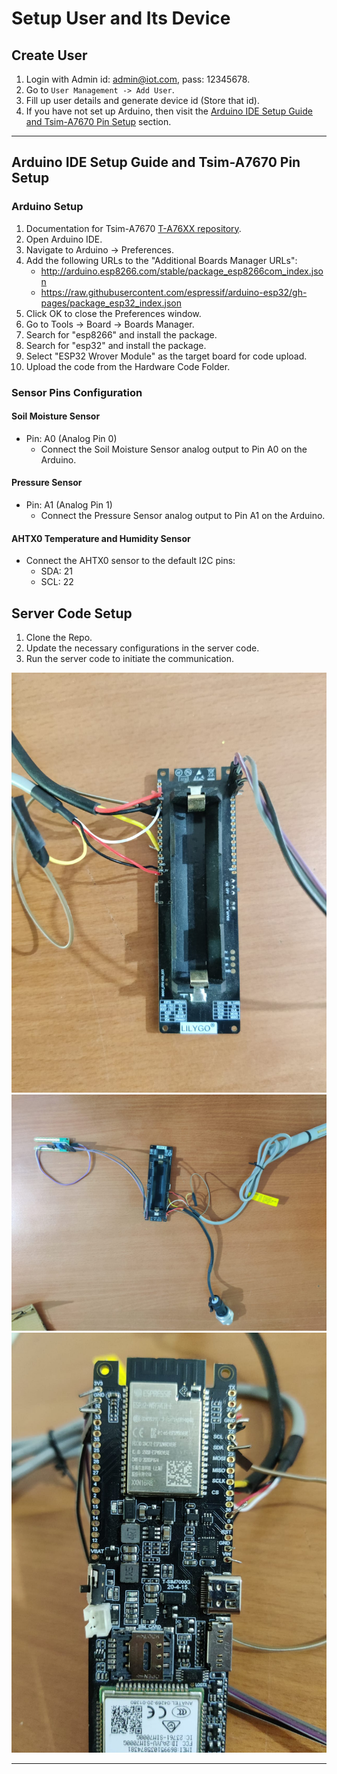 # Setup User and Its Device

## Create User
1. Login with Admin id: admin@iot.com, pass: 12345678.
2. Go to `User Management -> Add User`.
3. Fill up user details and generate device id (Store that id).
4. If you have not set up Arduino, then visit the [Arduino IDE Setup Guide and Tsim-A7670 Pin Setup](#arduino-ide-setup-guide-and-tsim-a7670-pin-setup) section.

---

## Arduino IDE Setup Guide and Tsim-A7670 Pin Setup 

### Arduino Setup
1. Documentation for Tsim-A7670 [T-A76XX repository](https://github.com/Xinyuan-LilyGO/LilyGO-T-A76XX/tree/main).
2. Open Arduino IDE.
3. Navigate to Arduino -> Preferences.
4. Add the following URLs to the "Additional Boards Manager URLs":
   - http://arduino.esp8266.com/stable/package_esp8266com_index.json
   - https://raw.githubusercontent.com/espressif/arduino-esp32/gh-pages/package_esp32_index.json
5. Click OK to close the Preferences window.
6. Go to Tools -> Board -> Boards Manager.
7. Search for "esp8266" and install the package.
8. Search for "esp32" and install the package.
9. Select "ESP32 Wrover Module" as the target board for code upload.
10. Upload the code from the Hardware Code Folder.

### Sensor Pins Configuration

#### Soil Moisture Sensor
- Pin: A0 (Analog Pin 0)
  - Connect the Soil Moisture Sensor analog output to Pin A0 on the Arduino.

#### Pressure Sensor
- Pin: A1 (Analog Pin 1)
  - Connect the Pressure Sensor analog output to Pin A1 on the Arduino.

#### AHTX0 Temperature and Humidity Sensor
- Connect the AHTX0 sensor to the default I2C pins:
  - SDA: 21
  - SCL: 22

## Server Code Setup
1. Clone the Repo.
2. Update the necessary configurations in the server code.
3. Run the server code to initiate the communication.

![Alt Text](./images/1.jpeg)
![Alt Text](./images/2.jpeg)
![Alt Text](./images/3.jpeg)

---
